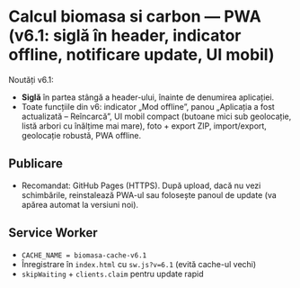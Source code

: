 # Calcul biomasa si carbon — PWA (v6.1: siglă în header, indicator offline, notificare update, UI mobil)

Noutăți v6.1:
- **Siglă** în partea stângă a header-ului, înainte de denumirea aplicației.
- Toate funcțiile din v6: indicator „Mod offline”, panou „Aplicația a fost actualizată – Reîncarcă”, UI mobil compact (butoane mici sub geolocație, listă arbori cu înălțime mai mare), foto + export ZIP, import/export, geolocație robustă, PWA offline.

## Publicare
- Recomandat: GitHub Pages (HTTPS). După upload, dacă nu vezi schimbările, reinstalează PWA-ul sau folosește panoul de update (va apărea automat la versiuni noi).

## Service Worker
- `CACHE_NAME = biomasa-cache-v6.1`
- Înregistrare în `index.html` cu `sw.js?v=6.1` (evită cache-ul vechi)
- `skipWaiting` + `clients.claim` pentru update rapid
